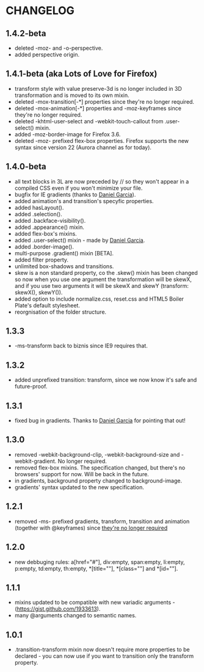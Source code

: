 # CHANGELOG

## 1.4.2-beta
* deleted -moz- and -o-perspective.
* added perspective origin.

## 1.4.1-beta (aka Lots of Love for Firefox)
* transform style with value preserve-3d is no longer included in 3D transformation and is moved to its own mixin.
* deleted -mox-transition[-*] properties since they're no longer required.
* deleted -mox-animation[-*] properties and -moz-keyframes since they're no longer required.
* deleted -khtml-user-select and -webkit-touch-callout from .user-select() mixin.
* added -moz-border-image for Firefox 3.6.
* deleted -moz- prefixed flex-box properties. Firefox supports the new syntax since version 22 (Aurora channel as for today).

## 1.4.0-beta
* all text blocks in 3L are now preceded by // so they won't appear in a compiled CSS even if you won't minimize your file.
* bugfix for IE gradients (thanks to [Daniel Garcia](https://github.com/zlapper)).
* added animation's and transition's specyfic properties.
* added hasLayout().
* added .selection().
* added .backface-visibility().
* added .appearance() mixin.
* added flex-box's mixins.
* added .user-select() mixin - made by [Daniel Garcia](https://github.com/zlapper).
* added .border-image().
* multi-purpose .gradient() mixin [BETA].
* added filter property.
* unlimited box-shadows and transitions.
* skew is a non standard property, co the .skew() mixin has been changed so now when you use one argument the transformation will be skewX, and if you use two arguments it will be skewX and skewY (transform: skewX(), skewY()).
* added option to include normalize.css, reset.css and HTML5 Boiler Plate's default stylesheet.
* reorgnisation of the folder structure.

## 1.3.3
* -ms-transform back to biznis since IE9 requires that.

## 1.3.2
* added unprefixed transition: transform, since we now know it's safe and future-proof.

## 1.3.1
* fixed bug in gradients. Thanks to [Daniel Garcia](https://github.com/zlapper) for pointing that out!

## 1.3.0
* removed -webkit-background-clip, -webkit-background-size and -webkit-gradient. No longer required.
* removed flex-box mixins. The specification changed, but there's no browsers' support for now. Will be back in the future.
* in gradients, background property changed to background-image.
* gradients' syntax updated to the new specification.

## 1.2.1

* removed -ms- prefixed gradients, transform, transition and animation (together with @keyframes) since [they're no longer required](http://blogs.msdn.com/b/ie/archive/2012/05/31/windows-release-preview-the-sixth-ie10-platform-preview.aspx)

## 1.2.0

* new debbuging rules: a[href="#"], div:empty, span:empty, li:empty, p:empty, td:empty, th:empty, *[title=""], *[class=""] and *[id=""].

## 1.1.1

* mixins updated to be compatible with new variadic arguments - (https://gist.github.com/1933613).
* many @arguments changed to semantic names.

## 1.0.1

* .transition-transform mixin now doesn't require more properties to be declared - you can now use if you want to transition only the transform property.